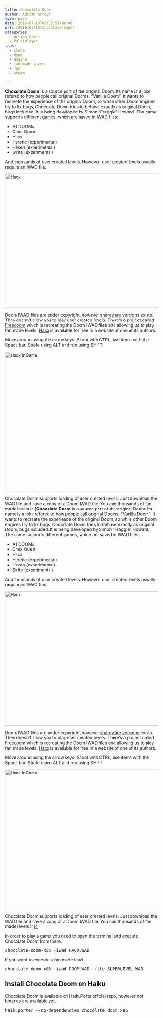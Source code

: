 ```yaml
---
title: Chocolate Doom
author: Adrián Arroyo
type: post
date: 2016-07-10T09:00:51+00:00
url: /2016/07/10/chocolate-doom/
categories:
  - Action Games
  - Multiplayer
tags:
  - clone
  - doom
  - engine
  - fan made levels
  - fps
  - steam

---
```

**Chocolate Doom** is a source port of the original Doom. Its name is a joke refered to how people call original Dooms, &#8220;Vanilla Doom&#8221;. It wants to recreate the experience of the original Doom, so while other Doom engines try to fix bugs, Chocolate Doom tries to behave exactly as original Doom, bugs included. It is being developed by Simon &#8220;Fraggle&#8221; Howard. The game supports different games, which are saved in IWAD files:

  * All DOOMs
  * Chex Quest
  * Hacx
  * Heretic (experimental)
  * Hexen (experimental)
  * Strife (experimental)

And thousands of user created levels. However, user created levels usually require an IWAD file.

<img class="alignnone size-full wp-image-129" src="https://gamingonhaiku.cf/wp-content/uploads/2016/06/Hacx.png" alt="Hacx" width="661" height="441" srcset="https://gamingonhaiku.cf/wp-content/uploads/2016/06/Hacx.png 661w, https://gamingonhaiku.cf/wp-content/uploads/2016/06/Hacx-300x200.png 300w" sizes="(max-width: 709px) 85vw, (max-width: 909px) 67vw, (max-width: 984px) 61vw, (max-width: 1362px) 45vw, 600px" />

Doom IWAD files are under copyright, however [shareware versions][1] exists. They doesn&#8217;t allow you to play user created levels. There&#8217;s a project called [Freedoom][2] which is recreating the Doom IWAD files and allowing us to play fan made levels. [Hacx][3] is available for free in a website of one of its authors.

Move around using the arrow keys. Shoot with CTRL, use items with the Space bar. Strafe using ALT and run using SHIFT.

<img class="alignnone size-full wp-image-130" src="https://gamingonhaiku.cf/wp-content/uploads/2016/06/Hacx-InGame.png" alt="Hacx InGame" width="679" height="459" srcset="https://gamingonhaiku.cf/wp-content/uploads/2016/06/Hacx-InGame.png 679w, https://gamingonhaiku.cf/wp-content/uploads/2016/06/Hacx-InGame-300x203.png 300w" sizes="(max-width: 709px) 85vw, (max-width: 909px) 67vw, (max-width: 984px) 61vw, (max-width: 1362px) 45vw, 600px" />

Chocolate Doom supports loading of user created levels. Just download the WAD file and have a copy of a Doom IWAD file. You can thousands of fan made levels in [**Chocolate Doom** is a source port of the original Doom. Its name is a joke refered to how people call original Dooms, &#8220;Vanilla Doom&#8221;. It wants to recreate the experience of the original Doom, so while other Doom engines try to fix bugs, Chocolate Doom tries to behave exactly as original Doom, bugs included. It is being developed by Simon &#8220;Fraggle&#8221; Howard. The game supports different games, which are saved in IWAD files:

  * All DOOMs
  * Chex Quest
  * Hacx
  * Heretic (experimental)
  * Hexen (experimental)
  * Strife (experimental)

And thousands of user created levels. However, user created levels usually require an IWAD file.

<img class="alignnone size-full wp-image-129" src="https://gamingonhaiku.cf/wp-content/uploads/2016/06/Hacx.png" alt="Hacx" width="661" height="441" srcset="https://gamingonhaiku.cf/wp-content/uploads/2016/06/Hacx.png 661w, https://gamingonhaiku.cf/wp-content/uploads/2016/06/Hacx-300x200.png 300w" sizes="(max-width: 709px) 85vw, (max-width: 909px) 67vw, (max-width: 984px) 61vw, (max-width: 1362px) 45vw, 600px" />

Doom IWAD files are under copyright, however [shareware versions][1] exists. They doesn&#8217;t allow you to play user created levels. There&#8217;s a project called [Freedoom][2] which is recreating the Doom IWAD files and allowing us to play fan made levels. [Hacx][3] is available for free in a website of one of its authors.

Move around using the arrow keys. Shoot with CTRL, use items with the Space bar. Strafe using ALT and run using SHIFT.

<img class="alignnone size-full wp-image-130" src="https://gamingonhaiku.cf/wp-content/uploads/2016/06/Hacx-InGame.png" alt="Hacx InGame" width="679" height="459" srcset="https://gamingonhaiku.cf/wp-content/uploads/2016/06/Hacx-InGame.png 679w, https://gamingonhaiku.cf/wp-content/uploads/2016/06/Hacx-InGame-300x203.png 300w" sizes="(max-width: 709px) 85vw, (max-width: 909px) 67vw, (max-width: 984px) 61vw, (max-width: 1362px) 45vw, 600px" />

Chocolate Doom supports loading of user created levels. Just download the WAD file and have a copy of a Doom IWAD file. You can thousands of fan made levels in][4] 

In order to play a game you need to open the terminal and execute Chocolate Doom from there.

<pre>chocolate-doom-x86 -iwad HACX.WAD</pre>

If you want to execute a fan made level

<pre>chocolate-doom-x86 -iwad DOOM.WAD -file SUPERLEVEL.WAD</pre>

## Install Chocolate Doom on Haiku

Chocolate Doom is available on HaikuPorts official repo, however not binaries are available yet.

<pre>haikuporter --no-dependencies chocolate_doom_x86</pre>

 [1]: http://www.doomworld.com/classicdoom/info/shareware.php
 [2]: https://freedoom.github.io
 [3]: http://drnostromo.com/hacx/index.php
 [4]: https://www.doomworld.com
